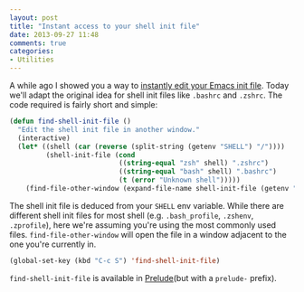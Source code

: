 ```yaml
---
layout: post
title: "Instant access to your shell init file"
date: 2013-09-27 11:48
comments: true
categories:
- Utilities
---
```


A while ago I showed you a way to [instantly edit your Emacs init file](http://emacsredux.com/blog/2013/05/18/instant-access-to-init-dot-el/). Today
we'll adapt the original idea for shell init files like `.bashrc` and `.zshrc`. The code required is fairly short and simple:

``` cl
(defun find-shell-init-file ()
  "Edit the shell init file in another window."
  (interactive)
  (let* ((shell (car (reverse (split-string (getenv "SHELL") "/"))))
         (shell-init-file (cond
                           ((string-equal "zsh" shell) ".zshrc")
                           ((string-equal "bash" shell) ".bashrc")
                           (t (error "Unknown shell")))))
    (find-file-other-window (expand-file-name shell-init-file (getenv "HOME")))))
```

The shell init file is deduced from your `SHELL` env variable. While there are different shell init files for most shell (e.g. `.bash_profile`, `.zshenv`, `.zprofile`), here we're assuming you're using the most commonly used files. `find-file-other-window` will
open the file in a window adjacent to the one you're currently in.

``` cl
(global-set-key (kbd "C-c S") 'find-shell-init-file)
```

`find-shell-init-file` is available in
[Prelude](https://github.com/bbatsov/prelude)(but with a `prelude-`
prefix).
